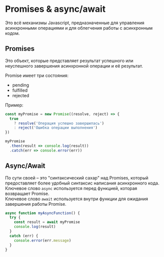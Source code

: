 # Promises & async/await
Это всё механизмы Javascript, предназначенные для управления асинхронными операциями и для облегчения работы с асинхронным кодом.

## Promises
Это объект, которые представляет результат успешного или неуспешного завершения асинхронной операции и её результат.  

Promise имеет три состояния:  
- pending
- fulfilled
- rejected

Пример:  
```js
const myPromise = new Promise((resolve, reject) => {
  true
    ? resolve('Операция успешно завершилась')
    : reject('Ошибка операции выполнения')
})

myPromise
  .then(result => console.log(result))
  .catch(err => console.error(err))
```

## Async/Await
По сути своей – это "синтаксический сахар" над Promises, который предоставляет более удобный синтаксис написания асинхронного кода.
Ключевое слово `async` используется перед функцией, которая возвращает Promise.  
Ключевое слово `await` используется внутри функции для ожидания завершения работы Promise.

```js
async function myAsyncFunction() {
  try {
    const result = await myPromise
    console.log(result)
  }
  catch (err) {
    console.error(err.message)
  }
}
```
